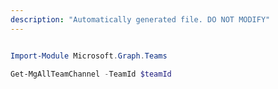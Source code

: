 ```yaml
---
description: "Automatically generated file. DO NOT MODIFY"
---
```


```powershell

Import-Module Microsoft.Graph.Teams

Get-MgAllTeamChannel -TeamId $teamId

```